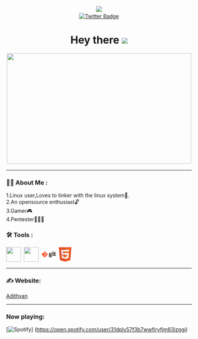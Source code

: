 <div id="header" align="center">
  <img src="https://media.giphy.com/media/3kPDmoWdBpQPNhCnUG/giphy.gif" width="100"/>
</div>
<div id="badges" align="center">
  <a href="https://twitter.com/AdithyanSM3">
    <img src="https://img.shields.io/badge/Twitter-blue?style=for-the-badge&logo=twitter&logoColor=white" alt="Twitter Badge"/>
  </a>
</div>
<h1 align="center" >
  Hey there
  <img src="https://media.giphy.com/media/hvRJCLFzcasrR4ia7z/giphy.gif" width="30px"/>
</h1>
<div align="center">
  <img src="https://media.giphy.com/media/dWesBcTLavkZuG35MI/giphy.gif" width="500" height="300"/>
</div>

---

### :man_technologist: About Me :

<div> 1.Linux user,Loves to tinker with the linux system🐧.</div>
<div> 2.An opensource enthusiast🔓</div>
<div> 3.Gamer🎮</div>
<div> 4.Pentester👨🏻‍💻</div>

### :hammer_and_wrench: Tools :
<div>
  <img src="https://upload.wikimedia.org/wikipedia/commons/3/3e/Manjaro-logo.svg"  width="40" height="40"/>&nbsp;
  <img src="https://upload.wikimedia.org/wikipedia/commons/1/14/Zorin_Logomark.svg"  width="40" height="40"/>&nbsp;
  <img src="https://github.com/devicons/devicon/blob/master/icons/git/git-original-wordmark.svg" title="Git" **alt="Git" width="40" height="40"/>
  <img src="https://github.com/devicons/devicon/blob/master/icons/html5/html5-original.svg" title="HTML5" alt="HTML" width="40" height="40"/>&nbsp;

---

### :writing_hand: Website:
<a href="Adithyan007hack.github.io">Adithyan</a>
 
---
  <h3 align="left">Now playing:</h3>
 
 [![Spotify](https://vercel.com/adithyan007hack/novatorem/6JNLEeNUXD4FFAzwxS2194gCeKRU/api/spotify)]               (https://open.spotify.com/user/31dplv57f3b7wwfiryfjm63izggi)


  

